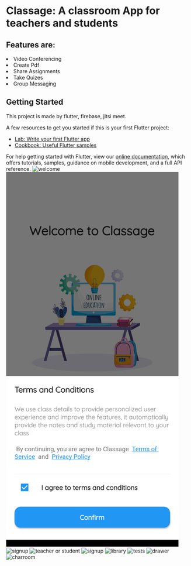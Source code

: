<h1>Classage: A classroom App for teachers and students</h1>
<h2>Features are:</h2>
<li>Video Conferencing</li>
<li>Create Pdf</li>
<li>Share Assignments</li>
<li>Take Quizes</li>
<li>Group Messaging</li>


## Getting Started

This project is made by flutter, firebase, jitsi meet.

A few resources to get you started if this is your first Flutter project:

- [Lab: Write your first Flutter app](https://flutter.dev/docs/get-started/codelab)
- [Cookbook: Useful Flutter samples](https://flutter.dev/docs/cookbook)

For help getting started with Flutter, view our
[online documentation](https://flutter.dev/docs), which offers tutorials,
samples, guidance on mobile development, and a full API reference.
![welcome](welcome.png)
![accept TnC](images/Screenshot_20210714-101336.png)
![signup](Screenshot_20210705-150753.png)
![teacher or student](Screenshot_20210714-101356.png)
![signup](Screenshot_20210716-123820.png)
![library](Screenshot_20210613-114434.png)
![tests](Screenshot_20210717-175023.png)
![drawer](Screenshot_20210717-175040.png)
![charroom](Screenshot_20210717-175014.png)
